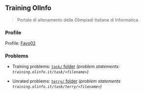 ## Training OlInfo

> Portale di allenamento delle Olimpiadi Italiane di Informatica.

### Profile

Profile: [Favo02](https://training.olinfo.it/user/Favo02)

### Problems

- Training problems: [`task/` folder](./task/) _(problem statements: `training.olinfo.it/task/<filename>`)_

- Unrated problems: [`terry/` folder](./terry/) _(problem statements `training.olinfo.it/task/terry/<filename>`)_
